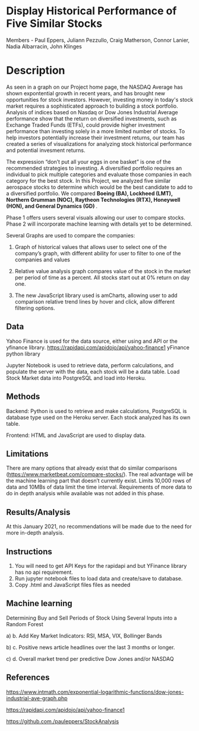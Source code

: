 ﻿# Display Historical Performance of Five Similar Stocks

Members - Paul Eppers, Juliann Pezzullo, Craig Matherson, Connor Lanier, Nadia Albarracin, John Klinges

# Description
As seen in a graph on our Project home page, the NASDAQ Average has shown expontential growth in recent years, and has brought new opportunities for stock investors.  However, investing money in today's stock market requires a sophisticated approach to building a stock portfolio. Analysis of indices based on Nasdaq or Dow Jones Industrial Average performance show that the return on diversified investments, such as Exchange Traded Funds (ETFs), could provide higher investment performance than investing solely in a more limited number of stocks. To help investors potentially increase their investment returns, our team has created a series of visualizations for analyzing stock historical performance and potential invesment returns. 

The expression “don’t put all your eggs in one basket” is one of the recommended strategies to investing. A diversified portfolio requires an individual to pick multiple categories and evaluate those companies in each category for the best stock. In this Project, we analyzed five similar aerospace stocks to determine which would be the best candidate to add to a diversified portfolio. We compared <strong> Boeing (BA), Lockheed (LMT), Northern Grumman (NOC), Raytheon Technologies (RTX), Honeywell (HON), and General Dynamics (GD) </strong>. 

Phase 1 offers users several visuals allowing our user to compare stocks. Phase 2 will incorporate machine learning with details yet to be determined. 

Several Graphs are used to compare the companies:
1. Graph of historical values that allows user to select one of the company’s graph, with different ability for user to filter to one of the companies and values

2. Relative value analysis graph compares value of the stock in the market per period of time as a percent. All stocks start out at 0% return on day one.

3. The new JavaScript library used is amCharts, allowing user to add comparison relative trend lines by hover and click, allow different filtering options.  

## Data
Yahoo Finance is used for the data source, either using and API or the yfinance library. 
	https://rapidapi.com/apidojo/api/yahoo-finance1
	yFinance python library

Jupyter Notebook is used to retrieve data, perform calculations, and populate the server with the data, each stock will be a data table. Load Stock Market data into PostgreSQL and load into Heroku. 


## Methods     
Backend: Python is used to retrieve and make calculations, PostgreSQL is database type used on the Heroku server. Each stock analyzed has its own table. 

Frontend: HTML and JavaScript are used to display data.

## Limitations
There are many options that already exist that do similar comparisons (https://www.marketbeat.com/compare-stocks/). The real advantage will be the machine learning part that doesn’t currently exist. Limits 10,000 rows of data and 10MBs of data limit the time interval. Requirements of more data to do in depth analysis while available was not added in this phase.

## Results/Analysis
At this January 2021, no recommendations will be made due to the need for more in-depth analysis. 

## Instructions
1. You will need to get API Keys for the rapidapi and but YFinance library has no api requirement.
2. Run jupyter notebook files to load data and create/save to database.
3. Copy .html and JavaScript files files as needed

## Machine learning
Determining Buy and Sell Periods of Stock Using Several Inputs into a Random Forest


a) b. Add Key Market Indicators: RSI, MSA, VIX, Bollinger Bands

b) c. Positive news article headlines over the last 3 months or longer.

c) d. Overall market trend per predictive Dow Jones and/or NASDAQ



## References
https://www.intmath.com/exponential-logarithmic-functions/dow-jones-industrial-ave-graph.php

https://rapidapi.com/apidojo/api/yahoo-finance1

https://github.com./pauleppers/StockAnalysis



